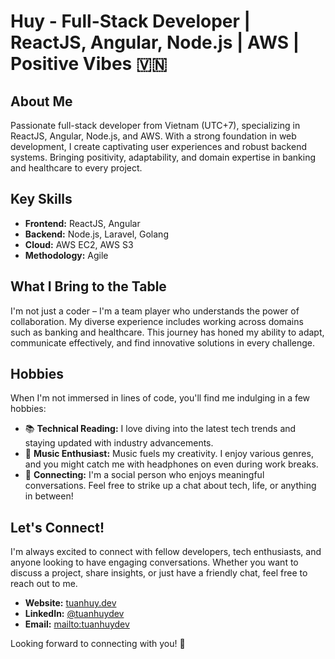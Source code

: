 # Huy - Full-Stack Developer | ReactJS, Angular, Node.js | AWS | Positive Vibes 🇻🇳

## About Me
Passionate full-stack developer from Vietnam (UTC+7), specializing in ReactJS, Angular, Node.js, and AWS. With a strong foundation in web development, I create captivating user experiences and robust backend systems. Bringing positivity, adaptability, and domain expertise in banking and healthcare to every project.

## Key Skills
- **Frontend:** ReactJS, Angular
- **Backend:** Node.js, Laravel, Golang
- **Cloud:** AWS EC2, AWS S3
- **Methodology:** Agile

## What I Bring to the Table
I'm not just a coder – I'm a team player who understands the power of collaboration. My diverse experience includes working across domains such as banking and healthcare. This journey has honed my ability to adapt, communicate effectively, and find innovative solutions in every challenge.

## Hobbies
When I'm not immersed in lines of code, you'll find me indulging in a few hobbies:
- 📚 **Technical Reading:** I love diving into the latest tech trends and staying updated with industry advancements.
- 🎵 **Music Enthusiast:** Music fuels my creativity. I enjoy various genres, and you might catch me with headphones on even during work breaks.
- 💬 **Connecting:** I'm a social person who enjoys meaningful conversations. Feel free to strike up a chat about tech, life, or anything in between!

## Let's Connect!
I'm always excited to connect with fellow developers, tech enthusiasts, and anyone looking to have engaging conversations. Whether you want to discuss a project, share insights, or just have a friendly chat, feel free to reach out to me.

- **Website:** [tuanhuy.dev](https://tuanhuy.dev)
- **LinkedIn:** [@tuanhuydev](https://www.linkedin.com/in/tuanhuydev)
- **Email:** [mailto:tuanhuydev](mailto:tuanhuydev@gmail.com)

Looking forward to connecting with you! 🚀
